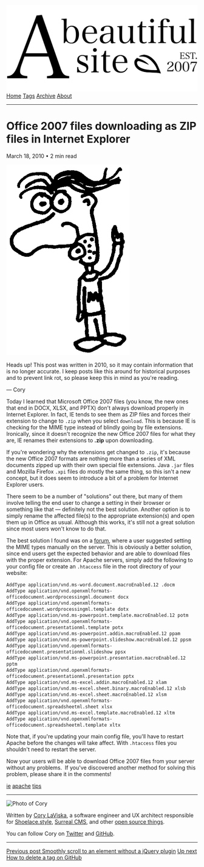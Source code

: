 <a href="../../index.html" class="header-link"><img src="../../images/logos/wordmark.svg" alt="A Beautiful Site" class="wordmark" /></a> <a href="../../index.html" class="nav-item">Home</a> <a href="../../tags/index.html" class="nav-item">Tags</a> <a href="../index.html" class="nav-item">Archive</a> <a href="../../about/index.html" class="nav-item">About</a>

------------------------------------------------------------------------

Office 2007 files downloading as ZIP files in Internet Explorer
===============================================================

March 18, 2010 • 2 min read

![A drawing of a cartoon man pointing upwards](../../images/artwork/pointer.gif)

Heads up! This post was written in 2010, so it may contain information that is no longer accurate. I keep posts like this around for historical purposes and to prevent link rot, so please keep this in mind as you're reading.

— Cory

Today I learned that Microsoft Office 2007 files (you know, the new ones that end in DOCX, XLSX, and PPTX) don't always download properly in Internet Explorer. In fact, IE tends to see them as ZIP files and forces their extension to change to `.zip` when you select `download`. This is because IE is checking for the MIME type instead of blindly going by file extensions. Ironically, since it doesn't recognize the new Office 2007 files for what they are, IE renames their extensions to **.zip** upon downloading.

If you're wondering why the extensions get changed to `.zip`, it's because the new Office 2007 formats are nothing more than a series of XML documents zipped up with their own special file extensions. Java `.jar` files and Mozilla Firefox `.xpi` files do mostly the same thing, so this isn't a new concept, but it does seem to introduce a bit of a problem for Internet Explorer users.

There seem to be a number of "solutions" out there, but many of them involve telling the end user to change a setting in their browser or something like that — definitely not the best solution. Another option is to simply rename the affected file(s) to the appropriate extension(s) and open them up in Office as usual. Although this works, it's still not a great solution since most users won't know to do that.

The best solution I found was on a [forum](http://www.webdeveloper.com/forum/showthread.php?threadid=162526), where a user suggested setting the MIME types manually on the server. This is obviously a better solution, since end users get the expected behavior and are able to download files with the proper extension. For Apache servers, simply add the following to your config file or create an `.htaccess` file in the root directory of your website:

    AddType application/vnd.ms-word.document.macroEnabled.12 .docm
    AddType application/vnd.openxmlformats-officedocument.wordprocessingml.document docx
    AddType application/vnd.openxmlformats-officedocument.wordprocessingml.template dotx
    AddType application/vnd.ms-powerpoint.template.macroEnabled.12 potm
    AddType application/vnd.openxmlformats-officedocument.presentationml.template potx
    AddType application/vnd.ms-powerpoint.addin.macroEnabled.12 ppam
    AddType application/vnd.ms-powerpoint.slideshow.macroEnabled.12 ppsm
    AddType application/vnd.openxmlformats-officedocument.presentationml.slideshow ppsx
    AddType application/vnd.ms-powerpoint.presentation.macroEnabled.12 pptm
    AddType application/vnd.openxmlformats-officedocument.presentationml.presentation pptx
    AddType application/vnd.ms-excel.addin.macroEnabled.12 xlam
    AddType application/vnd.ms-excel.sheet.binary.macroEnabled.12 xlsb
    AddType application/vnd.ms-excel.sheet.macroEnabled.12 xlsm
    AddType application/vnd.openxmlformats-officedocument.spreadsheetml.sheet xlsx
    AddType application/vnd.ms-excel.template.macroEnabled.12 xltm
    AddType application/vnd.openxmlformats-officedocument.spreadsheetml.template xltx

Note that, if you're updating your main config file, you'll have to restart Apache before the changes will take affect. With `.htaccess` files you shouldn't need to restart the server.

Now your users will be able to download Office 2007 files from your server without any problems.  If you've discovered another method for solving this problem, please share it in the comments!

<a href="../../tags/ie/index.html" class="post-tag">ie</a> <a href="../../tags/apache/index.html" class="post-tag">apache</a> <a href="../../tags/tips/index.html" class="post-tag">tips</a>

------------------------------------------------------------------------

<img src="http://0.gravatar.com/avatar/bf1b3b95fd5b096a3592247c29667b33?s=512" alt="Photo of Cory" class="avatar avatar-small" />

Written by [Cory LaViska](../../index-4.html), a software engineer and UX architect responsible for [Shoelace.style](https://shoelace.style/), [Surreal CMS](https://www.surrealcms.com/), and other [open source things](https://github.com/claviska).

You can follow Cory on [Twitter](https://twitter.com/bgooonz) and [GitHub](https://github.com/claviska).

------------------------------------------------------------------------

<a href="../smoothly-scroll-to-an-element-without-a-jquery-plugin-2/index.html" class="post-nav-previous"><span class="small">Previous post</span> Smoothly scroll to an element without a jQuery plugin</a> <a href="../how-to-delete-a-tag-on-github/index.html" class="post-nav-next"><span class="small">Up next</span> How to delete a tag on GitHub</a>
